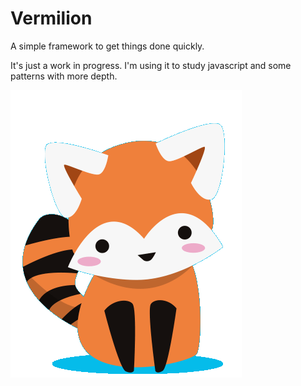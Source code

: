 # Vermilion

A simple framework to get things done quickly.

It's just a work in progress. I'm using it to study javascript and some patterns with more depth.

![Red Panda](https://github.com/lucasmgonzalez/vermilion/raw/master/red-panda.gif)
